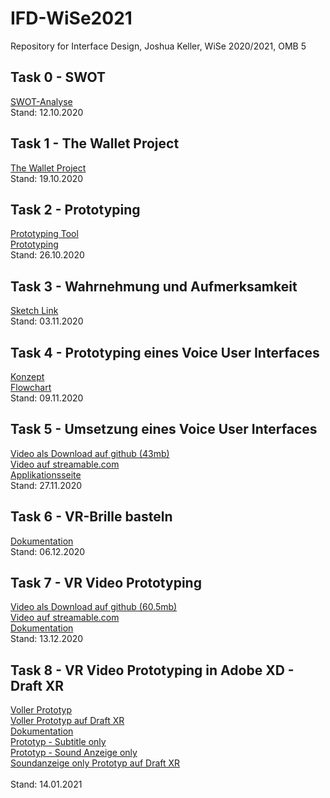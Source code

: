 # IFD-WiSe2021
Repository for Interface Design, Joshua Keller, WiSe 2020/2021, OMB 5

## Task 0 - SWOT
<a href="https://burntsanctuary.github.io/IFD-WiSe2021/task0_swot/swot.html">SWOT-Analyse</a>
<br>Stand: 12.10.2020<br>
## Task 1 - The Wallet Project
<a href="https://burntsanctuary.github.io/IFD-WiSe2021/task1_walletproject/walletproject.pdf">The Wallet Project</a>
<br>Stand: 19.10.2020<br>
## Task 2 - Prototyping
<a href="https://github.com/christophsaile/IFD-WiSe20-21/blob/main/prototyping-tool/prototyping-tool.md">Prototyping Tool</a><br>
<a href="https://burntsanctuary.github.io/IFD-WiSe2021/task2_prototyping/prototyping.pdf">Prototyping</a>
<br>Stand: 26.10.2020<br>
## Task 3 - Wahrnehmung und Aufmerksamkeit
<a href="https://api-lunacy.icons8.com/p/o351R5xvf0KMKP9D5uA2fg/O0S1tWycZkW2HaAaXkr9cg/index.html">Sketch Link</a>
<br>Stand: 03.11.2020<br>
## Task 4 - Prototyping eines Voice User Interfaces
<a href="https://burntsanctuary.github.io/IFD-WiSe2021/task4_vui/Konzept.pdf">Konzept</a><br>
<a href="https://burntsanctuary.github.io/IFD-WiSe2021/task4_vui/Flowchart.pdf">Flowchart</a>
<br>Stand: 09.11.2020<br>
## Task 5 - Umsetzung eines Voice User Interfaces
<a href="https://burntsanctuary.github.io/IFD-WiSe2021/task5_vui2/video/FuWi.mkv">Video als Download auf github (43mb)</a><br>
<a href="https://streamable.com/ogv5z8">Video auf streamable.com</a><br>
<a href="https://burntsanctuary.github.io/IFD-WiSe2021/task5_vui2/website/index.html">Applikationsseite</a>
<br>Stand: 27.11.2020<br>
## Task 6 - VR-Brille basteln
<a href="https://burntsanctuary.github.io/IFD-WiSe2021/task6_vr/Dokumentation.pdf">Dokumentation</a>
<br>Stand: 06.12.2020<br>
## Task 7 - VR Video Prototyping
<a href="https://burntsanctuary.github.io/IFD-WiSe2021/task7_vrprototype/VRPrototype.mov">Video als Download auf github (60.5mb)</a><br>
<a href="https://streamable.com/9mr0eq">Video auf streamable.com</a><br>
<a href="https://burntsanctuary.github.io/IFD-WiSe2021/task7_vrprototype/Dokumentation.pdf">Dokumentation</a>
<br>Stand: 13.12.2020<br>
## Task 8 - VR Video Prototyping in Adobe XD - Draft XR
<a href="https://burntsanctuary.github.io/IFD-WiSe2021/task8-vrprototype2/Prototype.xd">Voller Prototyp</a><br>
<a href="https://app.draftxr.com/vr/DmwPIM">Voller Prototyp auf Draft XR</a><br>
<a href="https://burntsanctuary.github.io/IFD-WiSe2021/task8-vrprototype2/Dokumentation.pdf">Dokumentation</a><br>
<a href="https://burntsanctuary.github.io/IFD-WiSe2021/task8-vrprototype2/Prototype_Subtitle_only.xd">Prototyp - Subtitle only</a><br>
<a href="https://burntsanctuary.github.io/IFD-WiSe2021/task8-vrprototype2/Prototype_Sound_Anzeige_only.xd">Prototyp - Sound Anzeige only</a><br>
<a href="https://app.draftxr.com/vr/4IHhri">Soundanzeige only Prototyp auf Draft XR</a><br>
<br>Stand: 14.01.2021<br>
